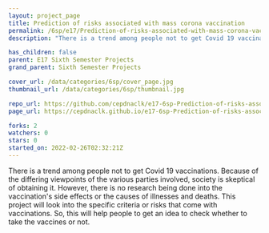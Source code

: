```yaml
---
layout: project_page
title: Prediction of risks associated with mass corona vaccination
permalink: /6sp/e17/Prediction-of-risks-associated-with-mass-corona-vaccination/
description: "There is a trend among people not to get Covid 19 vaccinations. Because of the differing viewpoints of the various parties involved, society is skeptical of obtaining it. However, there is no research being done into the vaccination's side effects or the causes of illnesses and deaths. This project will look into the specific criteria or risks that come with vaccinations. So, this will help people to get an idea to check whether to take the vaccines or not. "

has_children: false
parent: E17 Sixth Semester Projects
grand_parent: Sixth Semester Projects

cover_url: /data/categories/6sp/cover_page.jpg
thumbnail_url: /data/categories/6sp/thumbnail.jpg

repo_url: https://github.com/cepdnaclk/e17-6sp-Prediction-of-risks-associated-with-mass-corona-vaccination
page_url: https://cepdnaclk.github.io/e17-6sp-Prediction-of-risks-associated-with-mass-corona-vaccination

forks: 2
watchers: 0
stars: 0
started_on: 2022-02-26T02:32:21Z
---
```

There is a trend among people not to get Covid 19 vaccinations. Because of the differing viewpoints of the various parties involved, society is skeptical of obtaining it. However, there is no research being done into the vaccination's side effects or the causes of illnesses and deaths. This project will look into the specific criteria or risks that come with vaccinations. So, this will help people to get an idea to check whether to take the vaccines or not. 

